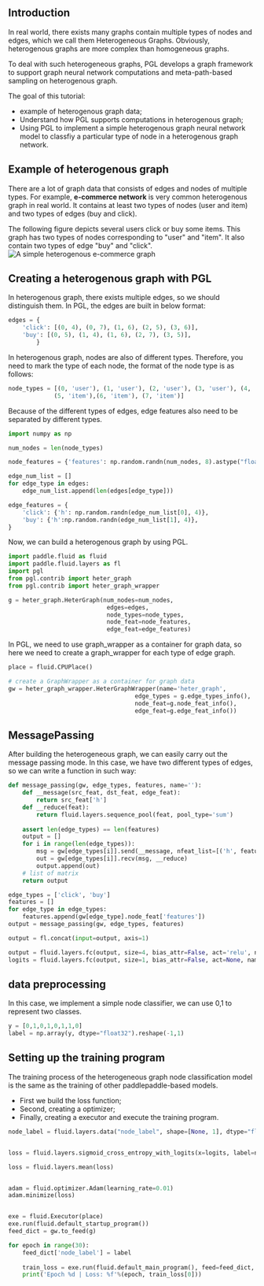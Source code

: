 ## Introduction

In real world, there exists many graphs contain multiple types of nodes and edges, which we call them Heterogeneous Graphs. Obviously, heterogenous graphs are more complex than homogeneous graphs. 

To deal with such heterogeneous graphs, PGL develops a graph framework to support graph neural network computations and meta-path-based sampling on heterogenous graph.

The goal of this tutorial:
* example of heterogenous graph data;
* Understand how PGL supports computations in heterogenous graph;
* Using PGL to implement a simple heterogenous graph neural network model to classfiy a particular type of node in a heterogenous graph network.

## Example of heterogenous graph

There are a lot of graph data that consists of edges and nodes of multiple types. For example, **e-commerce network** is very common heterogenous graph in real world. It contains at least two types of nodes (user and item) and two types of edges (buy and click). 

The following figure depicts several users click or buy some items. This graph has two types of nodes corresponding to "user" and "item". It also contain two types of edge "buy" and "click".
![A simple heterogenous e-commerce graph](images/heter_graph_introduction.png)

## Creating a heterogenous graph with PGL 

In heterogenous graph, there exists multiple edges, so we should distinguish them. In PGL, the edges are built in below format:
```python
edges = {
    'click': [(0, 4), (0, 7), (1, 6), (2, 5), (3, 6)],
    'buy': [(0, 5), (1, 4), (1, 6), (2, 7), (3, 5)],
        }
```

In heterogenous graph, nodes are also of different types. Therefore, you need to mark the type of each node, the format of the node type is as follows:

```python
node_types = [(0, 'user'), (1, 'user'), (2, 'user'), (3, 'user'), (4, 'item'), 
             (5, 'item'),(6, 'item'), (7, 'item')]
```

Because of the different types of edges, edge features also need to be separated by different types.

```python
import numpy as np

num_nodes = len(node_types)

node_features = {'features': np.random.randn(num_nodes, 8).astype("float32")}

edge_num_list = []
for edge_type in edges:
    edge_num_list.append(len(edges[edge_type]))

edge_features = {
    'click': {'h': np.random.randn(edge_num_list[0], 4)},
    'buy': {'h':np.random.randn(edge_num_list[1], 4)},
}
```

Now, we can build a heterogenous graph by using PGL.

```python
import paddle.fluid as fluid
import paddle.fluid.layers as fl
import pgl
from pgl.contrib import heter_graph
from pgl.contrib import heter_graph_wrapper

g = heter_graph.HeterGraph(num_nodes=num_nodes,
                            edges=edges,
                            node_types=node_types,
                            node_feat=node_features,
                            edge_feat=edge_features)
```



In PGL, we need to use graph_wrapper as a container for graph data, so here we need to create a graph_wrapper for each type of edge graph.

```python
place = fluid.CPUPlace()

# create a GraphWrapper as a container for graph data
gw = heter_graph_wrapper.HeterGraphWrapper(name='heter_graph', 
                                    edge_types = g.edge_types_info(),
                                    node_feat=g.node_feat_info(),
                                    edge_feat=g.edge_feat_info())
```



## MessagePassing

After building the heterogeneous graph, we can easily carry out the message passing mode. In this case, we have two different types of edges, so we can write a function in such way:

```python
def message_passing(gw, edge_types, features, name=''):
    def __message(src_feat, dst_feat, edge_feat): 
        return src_feat['h']
    def __reduce(feat):
        return fluid.layers.sequence_pool(feat, pool_type='sum')
    
    assert len(edge_types) == len(features)
    output = []
    for i in range(len(edge_types)):
        msg = gw[edge_types[i]].send(__message, nfeat_list=[('h', features[i])])
        out = gw[edge_types[i]].recv(msg, __reduce)  
        output.append(out)
    # list of matrix
    return output
```

```python
edge_types = ['click', 'buy']
features = []
for edge_type in edge_types:
    features.append(gw[edge_type].node_feat['features'])
output = message_passing(gw, edge_types, features)

output = fl.concat(input=output, axis=1)

output = fluid.layers.fc(output, size=4, bias_attr=False, act='relu', name='fc1')
logits = fluid.layers.fc(output, size=1, bias_attr=False, act=None, name='fc2')
```



## data preprocessing 

In this case, we implement a simple node classifier, we can use 0,1 to represent two classes.

```python
y = [0,1,0,1,0,1,1,0]  
label = np.array(y, dtype="float32").reshape(-1,1)
```



## Setting up the training program
The training process of the heterogeneous graph node classification model is the same as the training of other paddlepaddle-based models.
* First we build the loss function;
* Second, creating a optimizer;
* Finally, creating a executor and execute the training program.

```python
node_label = fluid.layers.data("node_label", shape=[None, 1], dtype="float32", append_batch_size=False)


loss = fluid.layers.sigmoid_cross_entropy_with_logits(x=logits, label=node_label)

loss = fluid.layers.mean(loss)


adam = fluid.optimizer.Adam(learning_rate=0.01)
adam.minimize(loss)


exe = fluid.Executor(place)
exe.run(fluid.default_startup_program())
feed_dict = gw.to_feed(g) 

for epoch in range(30):
    feed_dict['node_label'] = label
    
    train_loss = exe.run(fluid.default_main_program(), feed=feed_dict, fetch_list=[loss], return_numpy=True)
    print('Epoch %d | Loss: %f'%(epoch, train_loss[0]))
```





